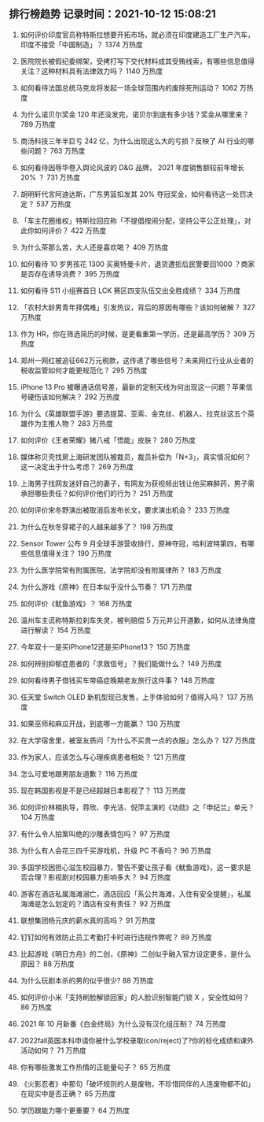 
## 排行榜趋势 记录时间：2021-10-12 15:08:21
  
  1. 如何评价印度官员称特斯拉想要开拓市场，就必须在印度建造工厂生产汽车，印度不接受「中国制造」？ 1374 万热度
    
  2. 医院院长被假纪委绑架，受拷打写下交代材料成其受贿线索，有哪些信息值得关注？这种材料具有法律效力吗？ 1140 万热度
    
  3. 如何看待法国总统马克龙将发起一场全球范围内的废除死刑运动？ 1062 万热度
    
  4. 为什么诺贝尔奖金 120 年还没发完，诺贝尔到底有多少钱？奖金从哪里来？ 789 万热度
    
  5. 商汤科技三年半巨亏 242 亿，为什么出现这么大的亏损？反映了 AI 行业的哪些问题？ 763 万热度
    
  6. 如何看待因辱华卷入舆论风波的 D&G 品牌， 2021 年度销售额较前年增长 20% ？ 731 万热度
    
  7. 胡明轩代言阿迪达斯，广东男篮扣发其 20% 夺冠奖金，如何看待这一处罚决定？ 537 万热度
    
  8. 「车主花圈维权」特斯拉回应称「不提倡按闹分配，坚持公平公正处理」，对此你如何评价？ 422 万热度
    
  9. 为什么茶那么苦，大人还是喜欢喝？ 409 万热度
    
  10. 如何看待 10 岁男孩花 1300 买奥特曼卡片，退货遭拒后民警要回1000 ？商家是否存在诱导消费？ 395 万热度
    
  11. 如何看待 S11 小组赛首日 LCK 赛区四支队伍交出全胜成绩？ 334 万热度
    
  12. 「农村大龄男青年择偶难」引发热议，背后的原因有哪些？该如何破解？ 327 万热度
    
  13. 作为 HR，你在筛选简历的时候，是更看重第一学历，还是最高学历？ 309 万热度
    
  14. 郑州一网红被追征662万元税款，这传递了哪些信号？未来网红行业从业者的税收监管如何才能更规范化？ 295 万热度
    
  15. iPhone 13 Pro 被曝通话信号差，最新的定制天线为何出现这一问题？苹果信号硬伤该如何解决？ 292 万热度
    
  16. 为什么《英雄联盟手游》要选提莫、亚索、金克丝、机器人、拉克丝这五个英雄作为主推人物？ 283 万热度
    
  17. 如何评价《王者荣耀》猪八戒「悟能」皮肤？ 280 万热度
    
  18. 媒体称贝壳找房上海研发团队被裁员，裁员补偿为「N+3」，真实情况如何？这一决定出于什么考虑？ 269 万热度
    
  19. 上海男子找网友迷奸自己的妻子，有网友为获视频出钱让他买麻醉药，男子需承担哪些责任？如何评价他们的行为？ 251 万热度
    
  20. 如何评价宋冬野演出被取消后发布长文，要求演出机会？ 233 万热度
    
  21. 为什么在秋冬穿裙子的人越来越多了？ 198 万热度
    
  22. Sensor Tower 公布 9 月全球手游营收排行，原神夺冠，哈利波特第四，有哪些信息值得关注？ 190 万热度
    
  23. 为什么医学院常有附属医院，法学院却没有附属律所？ 183 万热度
    
  24. 为什么游戏《原神》在日本似乎没什么节奏？ 171 万热度
    
  25. 如何评价《鱿鱼游戏》？ 168 万热度
    
  26. 温州车主谎称特斯拉刹车失灵，被判赔偿 5 万元并公开道歉，如何从法律角度进行解读？ 154 万热度
    
  27. 今年双十一是买iPhone12还是买iPhone13？ 150 万热度
    
  28. 如何辨别抑郁症患者的「求救信号」？我们能做什么？ 149 万热度
    
  29. 如何看待男子借钱买车带癌症晚期老友旅行这件事？ 148 万热度
    
  30. 任天堂 Switch OLED 新机型现已发售，上手体验如何？值得入吗？ 137 万热度
    
  31. 如果巫师和麻瓜开战，到底哪一方能赢？ 130 万热度
    
  32. 在大学宿舍里，被室友质问「为什么不买贵一点的衣服」怎么办？ 127 万热度
    
  33. 作为家人，应该怎么与心理疾病患者相处？ 121 万热度
    
  34. 怎么可爱地跟男朋友道歉？ 116 万热度
    
  35. 现在韩国影视是不是已经超越日本影视了？ 113 万热度
    
  36. 如何评价林楠执导，蒋欣、李光洁、倪萍主演的《功勋》之「申纪兰」单元？ 104 万热度
    
  37. 有什么令人拍案叫绝的沙雕表情包吗？ 97 万热度
    
  38. 为什么有人会花三四千买游戏机，升级 PC 不香吗？ 96 万热度
    
  39. 多国学校因担心滋生校园暴力，警告不要让孩子看《鱿鱼游戏》，这一要求是否合理？影视剧对校园暴力影响多大？ 94 万热度
    
  40. 游客在酒店私属海滩溺亡，酒店回应「系公共海滩，入住有安全提醒」，私属海滩是怎么划定的？酒店有没有责任？ 92 万热度
    
  41. 联想集团杨元庆的薪水真的高吗？ 91 万热度
    
  42. 钉钉如何有效防止员工考勤打卡时进行违规作弊呢？ 89 万热度
    
  43. 比起游戏《明日方舟》的二创，《原神》二创似乎融入官方设定更多，是什么原因？ 88 万热度
    
  44. 为什么玩剧本杀的男的似乎很少? 88 万热度
    
  45. 如何评价小米「支持刷脸解锁回家」的人脸识别智能门锁 X ，安全性如何？ 86 万热度
    
  46. 2021 年 10 月新番《白金终局》为什么没有汉化组压制？ 74 万热度
    
  47. 2022fall英国本科申请你被什么学校录取(con/reject)了?你的标化成绩和课外活动如何？ 71 万热度
    
  48. 你有哪些激发工作热情的正能量句子？ 65 万热度
    
  49. 《火影忍者》中那句「破坏规则的人是废物，不珍惜同伴的人连废物都不如」在现实中是否正确？ 65 万热度
    
  50. 学历跟能力哪个更重要？ 64 万热度
    